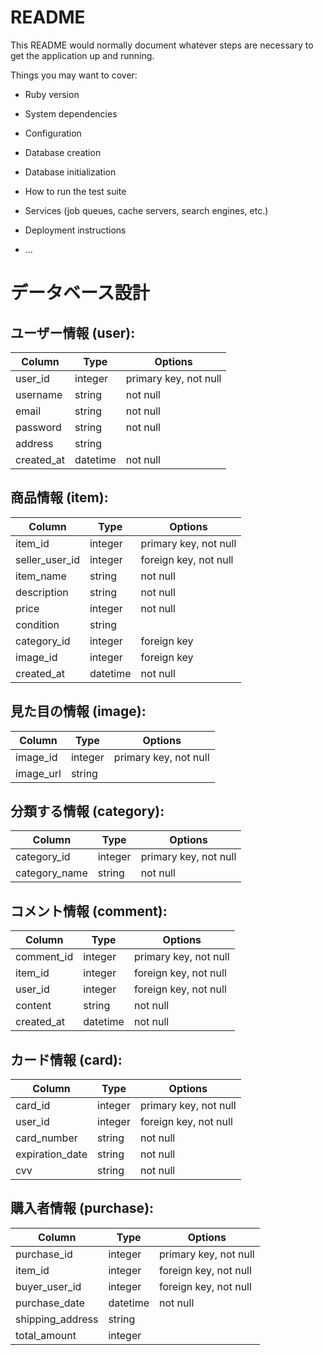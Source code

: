 # README

This README would normally document whatever steps are necessary to get the
application up and running.

Things you may want to cover:

* Ruby version

* System dependencies

* Configuration

* Database creation

* Database initialization

* How to run the test suite

* Services (job queues, cache servers, search engines, etc.)

* Deployment instructions

* ...

# データベース設計

## ユーザー情報 (user):

| Column      | Type    | Options                   |
|-------------|---------|--------------------------|
| user_id     | integer | primary key, not null    |
| username    | string  | not null                 |
| email       | string  | not null                 |
| password    | string  | not null                 |
| address     | string  |                          |
| created_at  | datetime| not null                 |

## 商品情報 (item):

| Column        | Type    | Options                   |
|---------------|---------|--------------------------|
| item_id       | integer | primary key, not null    |
| seller_user_id| integer | foreign key, not null    |
| item_name     | string  | not null                 |
| description   | string  | not null                 |
| price         | integer | not null                 |
| condition     | string  |                          |
| category_id   | integer | foreign key              |
| image_id      | integer | foreign key              |
| created_at    | datetime| not null                 |

## 見た目の情報 (image):

| Column      | Type    | Options                   |
|-------------|---------|--------------------------|
| image_id    | integer | primary key, not null    |
| image_url   | string  |                          |

## 分類する情報 (category):

| Column      | Type    | Options                   |
|-------------|---------|--------------------------|
| category_id | integer | primary key, not null    |
| category_name|string  | not null                 |

## コメント情報 (comment):

| Column      | Type    | Options                   |
|-------------|---------|--------------------------|
| comment_id  | integer | primary key, not null    |
| item_id     | integer | foreign key, not null    |
| user_id     | integer | foreign key, not null    |
| content     | string  | not null                 |
| created_at  | datetime| not null                 |

## カード情報 (card):

| Column      | Type    | Options                   |
|-------------|---------|--------------------------|
| card_id     | integer | primary key, not null    |
| user_id     | integer | foreign key, not null    |
| card_number | string  | not null                 |
| expiration_date | string| not null                 |
| cvv         | string  | not null                 |

## 購入者情報 (purchase):

| Column         | Type    | Options                   |
|----------------|---------|--------------------------|
| purchase_id    | integer | primary key, not null    |
| item_id        | integer | foreign key, not null    |
| buyer_user_id  | integer | foreign key, not null    |
| purchase_date  | datetime| not null                 |
| shipping_address|string  |                          |
| total_amount   | integer |                          |